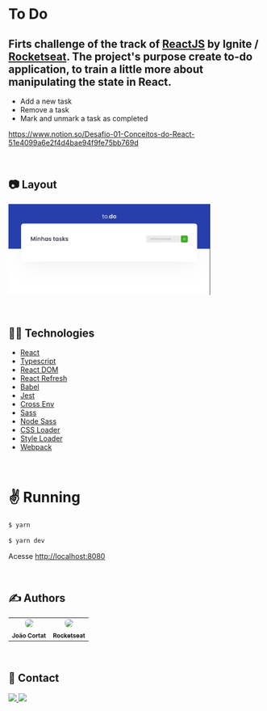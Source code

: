 # To Do

## Firts challenge of the track of [ReactJS](https://pt-br.reactjs.org/) by Ignite / [Rocketseat](https://github.com/Rocketseat). The project's purpose create to-do application, to train a little more about manipulating the state in React.

- Add a new task
- Remove a task
- Mark and unmark a task as completed

https://www.notion.so/Desafio-01-Conceitos-do-React-51e4099a6e2f4d4bae94f9fe75bb769d

&nbsp;

## :camera: Layout

<div>
   <img src="https://github.com/jotaEmeCortat/to_do/blob/main/assets/to_do.png" width="400px" />
</div>

&nbsp;

## :man_technologist: Technologies

- [React](https://reactjs.org/)
- [Typescript](https://www.typescriptlang.org/)
- [React DOM](https://pt-br.reactjs.org/docs/react-dom.html)
- [React Refresh](https://www.npmjs.com/package/react-refresh)
- [Babel](https://babeljs.io/)
- [Jest](https://jestjs.io/)
- [Cross Env](https://github.com/kentcdodds/cross-env#readme)
- [Sass](https://sass-lang.com/)
- [Node Sass](https://github.com/sass/node-sass)
- [CSS Loader](https://webpack.js.org/loaders/css-loader/)
- [Style Loader](https://webpack.js.org/loaders/style-loader/)
- [Webpack](https://webpack.js.org/)

&nbsp;

# :v: Running

```bash
$ yarn
```

```bash
$ yarn dev
```

Acesse <http://localhost:8080>

&nbsp;

## :writing_hand: Authors

<table>
  <tr>
    <td align="center">
      <a href="https://github.com/jotaEmeCortat">
       <img style="border-radius: 40%;" src="https://avatars.githubusercontent.com/u/78482164?s=96&v=4" width="100px;"/>
        <br />
        <sub>
          <b>João Cortat</b>
        </sub>
       </a>
       <br />
    </td>
    <td align="center">
      <a href="https://github.com/Rocketseat">
        <img style="border-radius: 40%;" src="https://avatars0.githubusercontent.com/u/28929274?s=200&v=4" width="100px;"/>
        <br />
        <sub>
          <b>Rocketseat</b>
        </sub>
       </a>
       <br />
    </td>
  </tr>
</table>

&nbsp;

## :speech_balloon: Contact

 <span style=margin-right:10px>
<a href="https://www.linkedin.com/in/jo%C3%A3o-marcelo-cortat-3296661b7/">
<img src="https://img.shields.io/badge/LinkedIn-0077B5?style=flat&logo=linkedin&logoColor=white">
</a>
<a href="mailto:jmcortat@gmail.com">
<img src="https://img.shields.io/badge/Gmail-red?style=flat&logo=gmail&labelColor=white">
</a>
</span>
